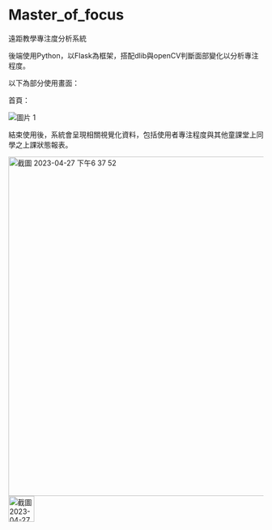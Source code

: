 # Master_of_focus
遠距教學專注度分析系統


後端使用Python，以Flask為框架，搭配dlib與openCV判斷面部變化以分析專注程度。

以下為部分使用畫面：

首頁：

![圖片 1](https://user-images.githubusercontent.com/86204411/234900383-def5177a-2317-4588-9220-c5ed60b6d25a.png)


結束使用後，系統會呈現相關視覺化資料，包括使用者專注程度與其他童課堂上同學之上課狀態報表。

<img width="670" alt="截圖 2023-04-27 下午6 37 52" src="https://user-images.githubusercontent.com/86204411/234900644-623c2311-67b6-460b-9f56-3d76b62133ca.png">


<img width="51" alt="截圖 2023-04-27 下午5 46 22" src="https://user-images.githubusercontent.com/86204411/234900692-b21d37b5-b8cb-427d-897c-2186cfb31630.png">

